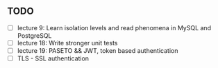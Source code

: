 ## TODO

- [ ] lecture 9: Learn isolation levels and read phenomena in MySQL and PostgreSQL
- [ ] lecture 18: Write stronger unit tests
- [ ] lecture 19: PASETO && JWT, token based authentication
- [ ] TLS - SSL authentication
